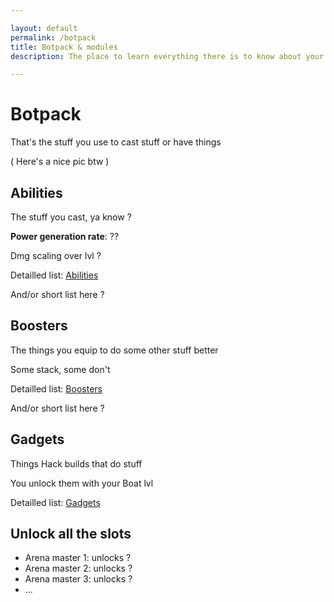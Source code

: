 ```yaml
---

layout: default
permalink: /botpack
title: Botpack & modules
description: The place to learn everything there is to know about your Botpack and its Modules!

---
```


# Botpack

That's the stuff you use to cast stuff or have things

( Here's a nice pic btw )


## Abilities

The stuff you cast, ya know ?

**Power generation rate**: ??

Dmg scaling over lvl ?

Detailled list: [Abilities](https://www.botworld.wiki/abilities)

And/or short list here ?


## Boosters

The things you equip to do some other stuff better

Some stack, some don't

Detailled list: [Boosters](https://www.botworld.wiki/boosters)

And/or short list here ?


## Gadgets

Things Hack builds that do stuff

You unlock them with your Boat lvl

Detailled list: [Gadgets](https://www.botworld.wiki/gadgets)


## Unlock all the slots

* Arena master 1: unlocks ?
* Arena master 2: unlocks ?
* Arena master 3: unlocks ?
* ...

